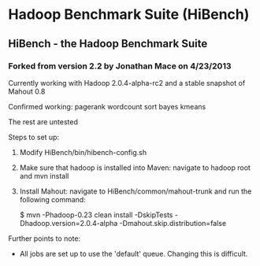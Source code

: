 # Hadoop Benchmark Suite (HiBench) #
## HiBench - the Hadoop Benchmark Suite ##
### Forked from version 2.2 by Jonathan Mace on 4/23/2013 ###

Currently working with Hadoop 2.0.4-alpha-rc2 and a stable snapshot of Mahout 0.8

Confirmed working:
pagerank
wordcount
sort
bayes
kmeans

The rest are untested

Steps to set up:
1.  Modify HiBench/bin/hibench-config.sh
2.  Make sure that hadoop is installed into Maven: navigate to hadoop root and mvn install
3.  Install Mahout: navigate to HiBench/common/mahout-trunk and run the following command:

    $ mvn -Phadoop-0.23 clean install -DskipTests -Dhadoop.version=2.0.4-alpha
-Dmahout.skip.distribution=false

Further points to note:
*  All jobs are set up to use the 'default' queue.  Changing this is difficult.
